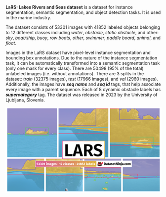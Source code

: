 **LaRS: Lakes Rivers and Seas dataset** is a dataset for instance segmentation, semantic segmentation, and object detection tasks. It is used in the marine industry. 

The dataset consists of 53301 images with 41852 labeled objects belonging to 12 different classes including *water*, *obstacle*, *static obstacle*, and other: *sky*, *boat/ship*, *buoy*, *row boats*, *other*, *swimmer*, *paddle board*, *animal*, and *float*.

Images in the LaRS dataset have pixel-level instance segmentation and bounding box annotations. Due to the nature of the instance segmentation task, it can be automatically transformed into a semantic segmentation task (only one mask for every class). There are 50498 (95% of the total) unlabeled images (i.e. without annotations). There are 3 splits in the dataset: *train* (32375 images), *test* (17966 images), and *val* (2960 images). Additionally, the images have ***seq name*** and ***seq id*** tags, that help associate every image with a parent sequence. Each of 8 dynamic obstacle labels has ***supercategory*** tag. The dataset was released in 2023 by the University of Ljubljana, Slovenia.

<img src="https://github.com/dataset-ninja/lars/raw/main/visualizations/poster.png">

